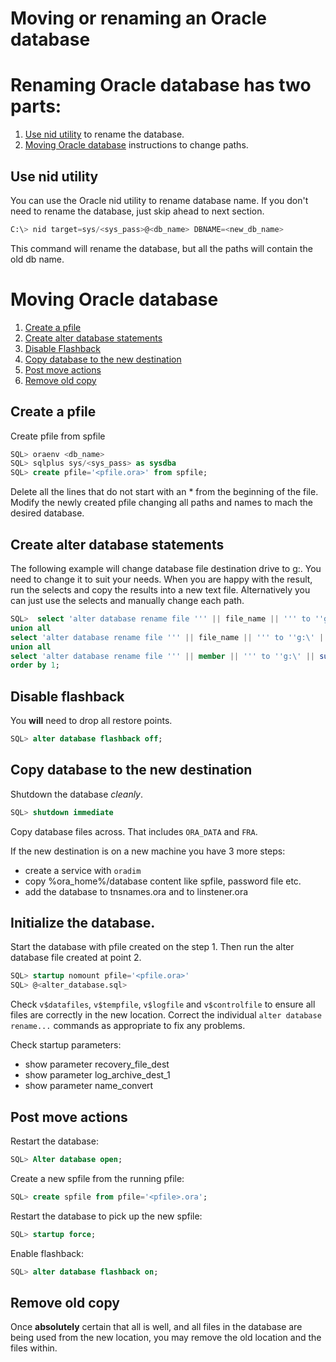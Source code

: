 # Moving or renaming an Oracle database

# Renaming Oracle database has two parts:

1. [Use nid utility](#use-nid-utility) to rename the database.
2. [Moving Oracle database](#moving-oracle-database) instructions to change paths.

## Use nid utility

You can use the Oracle nid utility to rename database name. If you don't need to rename the database, just skip ahead to next section.

```sql
C:\> nid target=sys/<sys_pass>@<db_name> DBNAME=<new_db_name>
```

This command will rename the database, but all the paths will contain the old db name.

# Moving Oracle database

1. [Create a pfile](#create-a-pfile)
2. [Create alter database statements](#create-alter-database-statements)
3. [Disable Flashback](#disable-flashback)
4. [Copy database to the new destination](#copy-database-to-the-new-destination )
5. [Post move actions](#post-move-actions)
6. [Remove old copy](#remove-old-copy)

## Create a pfile

Create pfile from spfile

```sql
SQL> oraenv <db_name>
SQL> sqlplus sys/<sys_pass> as sysdba
SQL> create pfile='<pfile.ora>' from spfile; 
```

Delete all the lines that do not start with an * from the beginning of the file.
Modify the newly created pfile changing all paths and names to mach the desired database.

## Create alter database statements

The following example will change database file destination drive to g:.
You need to change it to suit your needs. When you are happy with the result,
run the selects and copy the results into a new text file.
Alternatively you can just use the selects and manually change each path.

```sql
SQL>  select 'alter database rename file ''' || file_name || ''' to ''g:\' ||substr(file_name, 4) || ''';' from dba_data_files
union all
select 'alter database rename file ''' || file_name || ''' to ''g:\' || substr(file_name, 4) || ''';' from dba_temp_files
union all
select 'alter database rename file ''' || member || ''' to ''g:\' || substr(member, 4) || ''';' from v$logfile
order by 1;
```

## Disable flashback

 You **will** need to drop all restore points.

```sql
SQL> alter database flashback off;
```

## Copy database to the new destination 

Shutdown the database *cleanly*.

```sql
SQL> shutdown immediate
```

Copy database files across. That includes `ORA_DATA` and `FRA`.

If the new destination is on a new machine you have 3 more steps:

* create a service with `oradim`
* copy %ora_home%/database content like spfile, password file etc.
* add the database to tnsnames.ora and to linstener.ora

## Initialize the database.

Start the database with pfile created on the step 1.
Then run the alter database file created at point 2.

```sql
SQL> startup nomount pfile='<pfile.ora>'
SQL> @<alter_database.sql> 
```

Check `v$datafiles`, `v$tempfile`, `v$logfile` and `v$controlfile`
to ensure all files are correctly in the new location. Correct the
individual `alter database rename...` commands as appropriate to fix
any problems.

Check startup parameters:

*   show parameter recovery\_file\_dest
*   show parameter log\_archive\_dest\_1
*   show parameter name\_convert

## Post move actions

Restart the database:

```sql
SQL> Alter database open;
```

Create a new spfile from the running pfile:

```sql
SQL> create spfile from pfile='<pfile>.ora';
```

Restart the database to pick up the new spfile:

```sql
SQL> startup force;
```

Enable flashback:

```sql
SQL> alter database flashback on;
```

## Remove old copy

Once **absolutely** certain that all is well, and all files in the
database are being used from the new location, you may remove the old
location and the files within.